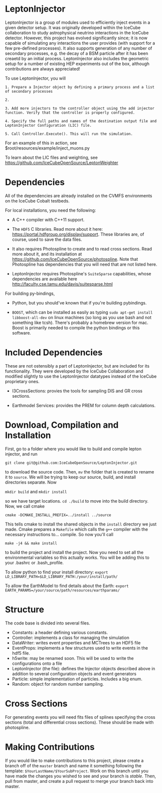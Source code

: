 # LeptonInjector

LeptonInjector is a group of modules used to efficiently inject events in a given detector setup. It was originally developed within the IceCube collaboration to study astrophysical neutrino interactions in the IceCube detector. However, this project has evolved significantly since; it is now capable of simulating any interactions the user provides (with support for a few pre-defined processes). It also supports generation of any number of secondary processes, e.g. the decay of a BSM particle after it has been creaetd by an initial process. LeptonInjector also includes the geometric setup for a number of existing HEP experiments out of the box, although contributions are always appreciated!

To use LeptonInjector, you will

    1. Prepare a Injector object by defining a primary process and a list of secondary processes

    2.  

    3. Add more injectors to the controller object using the add injector function. Verify that the controller is properly configured.
    
    4. Specify the full paths and names of the destination output file and LeptonInjector Configuration (LIC) file.

    5. Call Controller.Execute(). This will run the simulation. 

For an example of this in action, see $root/resources/example/inject_muons.py

To learn about the LIC files and weighting, see https://github.com/IceCubeOpenSource/LeptonWeighter

# Dependencies

All of the dependencies are already installed on the CVMFS environments on the IceCube Cobalt testbeds. 

For local installations, you need the following:

* A C++ compiler with C++11 support.

* The `HDF5` C libraries. Read more about it here: https://portal.hdfgroup.org/display/support. These libraries are, of course, used to save the data files. 

* It also requires Photospline to create and to read cross sections. Read more about it, and its installation at https://github.com/IceCubeOpenSource/photospline. Note that Photospline has dependencies that you will need that are not listed here. 

* LeptonInjector requires Photospline's `SuiteSparse` capabilities, whose dependencies are available here http://faculty.cse.tamu.edu/davis/suitesparse.html

For building py-bindings, 

* Python, but you should've known that if you're building pybindings. 

* `BOOST`, which can be installed as easily as typing `sudo apt-get install libboost-all-dev` on linux machines (so long as you use bash and not something like tcsh). There's probably a homebrew version for mac. Boost is primarily needed to compile the python bindings or this software. 


# Included Dependencies

These are not ostensibly a part of LeptonInjector, but are included for its functionality. They were developed by the IceCube Collaboration and modified slightly to use the LeptonInjector datatypes instead of the IceCube proprietary ones. 

* I3CrossSections: provies the tools for sampling DIS and GR cross sections. 

* Earthmodel Services: provides the PREM for column depth calculations. 

# Download, Compilation and Installation

First, go to a folder where you would like to build and compile lepton injector, and run 

`git clone git@github.com:IceCubeOpenSource/LeptonInjector.git`

to download the source code. Then, `mv` the folder that is created to rename it to `source`. We will be trying to keep our source, build, and install directories separate. Now

`mkdir build` and `mkdir install`

so we have target locations. `cd ./build` to move into the build directory. Now, we call cmake

`cmake -DCMAKE_INSTALL_PREFIX=../install ../source`

This tells cmake to install the shared objects in the `install` directory we just made. Cmake prepares a `Makefile` which calls the `g++` compiler with the necessary instructions to... compile. So now you'll call

`make -j4 && make install`

to build the project and install the project. Now you need to set all the environmental variables so this actually works. You will be adding this to your .bashrc or .bash_profile. 

To allow python to find your install directory: 
`export LD_LIBRARY_PATH=$LD_LIBRARY_PATH:/your/install/path/`

To allow the EarthModel to find details about the Earth:
`export EARTH_PARAMS=/your/source/path/resources/earthparams/`

# Structure
The code base is divided into several files. 
* Constants: a header defining various constants. 
* Controller: implements a class for managing the simulation
* DataWriter: writes event properties and MCTrees to an HDF5 file
* EventProps: implements a few structures used to write events in the hdf5 file. 
* h5write: may be renamed soon. This will be used to write the configurations onto a file
* LeptonInjector (the file): defines the Injector objects described above in addition to several configuration objects and event generators 
* Particle: simple implementation of particles. Includes a big enum. 
* Random: object for random number sampling.

# Cross Sections
For generating events you will need fits files of splines specifying the cross sections (total and differential cross sections). These should be made with photospline. 

# Making Contributions
If you would like to make contributions to this project, please create a branch off of the `master` branch and name it something following the template: `$YourLastName/$YourSubProject`. 
Work on this branch until you have made the changes you wished to see and your branch is _stable._ 
Then, pull from master, and create a pull request to merge your branch back into master. 
